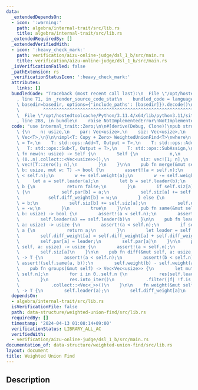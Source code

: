 ```yaml
---
data:
  _extendedDependsOn:
  - icon: ':warning:'
    path: algebra/internal-trait/src/lib.rs
    title: algebra/internal-trait/src/lib.rs
  _extendedRequiredBy: []
  _extendedVerifiedWith:
  - icon: ':heavy_check_mark:'
    path: verification/aizu-online-judge/dsl_1_b/src/main.rs
    title: verification/aizu-online-judge/dsl_1_b/src/main.rs
  _isVerificationFailed: false
  _pathExtension: rs
  _verificationStatusIcon: ':heavy_check_mark:'
  attributes:
    links: []
  bundledCode: "Traceback (most recent call last):\n  File \"/opt/hostedtoolcache/Python/3.11.4/x64/lib/python3.11/site-packages/onlinejudge_verify/documentation/build.py\"\
    , line 71, in _render_source_code_stat\n    bundled_code = language.bundle(stat.path,\
    \ basedir=basedir, options={'include_paths': [basedir]}).decode()\n          \
    \         ^^^^^^^^^^^^^^^^^^^^^^^^^^^^^^^^^^^^^^^^^^^^^^^^^^^^^^^^^^^^^^^^^^^^^^^^^^^^^^^^^\n\
    \  File \"/opt/hostedtoolcache/Python/3.11.4/x64/lib/python3.11/site-packages/onlinejudge_verify/languages/rust.py\"\
    , line 288, in bundle\n    raise NotImplementedError\nNotImplementedError\n"
  code: "use internal_trait::Zero;\n\n#[derive(Debug, Clone)]\npub struct WeightedUnionFind<T>\
    \ {\n    n: usize,\n    par: Vec<usize>,\n    siz: Vec<usize>,\n    diff_weight:\
    \ Vec<T>,\n}\n\nimpl<T: Copy + Zero> WeightedUnionFind<T>\nwhere\n    T: std::ops::Neg<Output\
    \ = T>,\n    T: std::ops::Add<T, Output = T>,\n    T: std::ops::AddAssign,\n \
    \   T: std::ops::Sub<T, Output = T>,\n    T: std::ops::SubAssign,\n{\n    pub\
    \ fn new(n: usize) -> Self {\n        Self {\n            n,\n            par:\
    \ (0..n).collect::<Vec<usize>>(),\n            siz: vec![1; n],\n            diff_weight:\
    \ vec![T::zero(); n],\n        }\n    }\n\n    pub fn merge(&mut self, a: usize,\
    \ b: usize, mut w: T) -> bool {\n        assert!(a < self.n);\n        assert!(b\
    \ < self.n);\n        w += self.weight(a);\n        w -= self.weight(b);\n   \
    \     let a = self.leader(a);\n        let b = self.leader(b);\n        if a ==\
    \ b {\n            return false;\n        }\n        if self.siz[a] > self.siz[b]\
    \ {\n            self.par[b] = a;\n            self.siz[a] += self.siz[b];\n \
    \           self.diff_weight[b] = w;\n        } else {\n            self.par[a]\
    \ = b;\n            self.siz[b] += self.siz[a];\n            self.diff_weight[a]\
    \ = -w;\n        }\n        true\n    }\n\n    pub fn same(&mut self, a: usize,\
    \ b: usize) -> bool {\n        assert!(a < self.n);\n        assert!(b < self.n);\n\
    \        self.leader(a) == self.leader(b)\n    }\n\n    pub fn leader(&mut self,\
    \ a: usize) -> usize {\n        assert!(a < self.n);\n        if self.par[a] ==\
    \ a {\n            return a;\n        }\n        let leader = self.leader(self.par[a]);\n\
    \        self.diff_weight[a] = self.diff_weight[a] + self.diff_weight[self.par[a]];\n\
    \        self.par[a] = leader;\n        self.par[a]\n    }\n\n    pub fn size(&mut\
    \ self, a: usize) -> usize {\n        assert!(a < self.n);\n        let a = self.leader(a);\n\
    \        self.siz[a]\n    }\n\n    pub fn diff(&mut self, a: usize, b: usize)\
    \ -> T {\n        assert!(a < self.n);\n        assert!(b < self.n);\n       \
    \ assert!(self.same(a, b));\n        self.weight(b) - self.weight(a)\n    }\n\n\
    \    pub fn groups(&mut self) -> Vec<Vec<usize>> {\n        let mut res = vec![vec![];\
    \ self.n];\n        for i in 0..self.n {\n            res[self.leader(i)].push(i);\n\
    \        }\n        res.into_iter()\n            .filter(|f| !f.is_empty())\n\
    \            .collect::<Vec<_>>()\n    }\n\n    fn weight(&mut self, a: usize)\
    \ -> T {\n        self.leader(a);\n        self.diff_weight[a]\n    }\n}\n"
  dependsOn:
  - algebra/internal-trait/src/lib.rs
  isVerificationFile: false
  path: data-structure/weighted-union-find/src/lib.rs
  requiredBy: []
  timestamp: '2024-04-13 01:08:14+09:00'
  verificationStatus: LIBRARY_ALL_AC
  verifiedWith:
  - verification/aizu-online-judge/dsl_1_b/src/main.rs
documentation_of: data-structure/weighted-union-find/src/lib.rs
layout: document
title: Weighted Union Find
---
```


## Description
